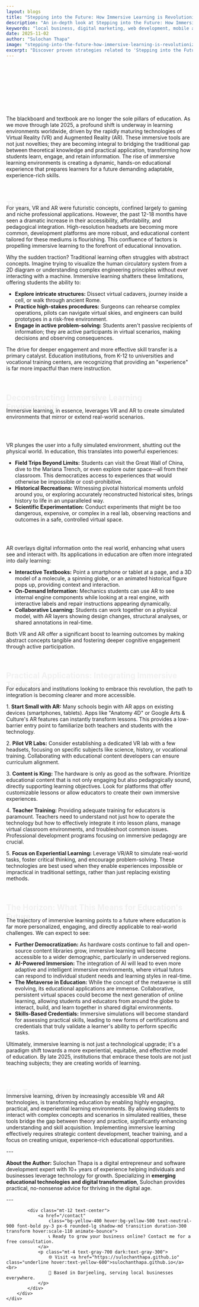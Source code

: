 ```yaml
---
layout: blogs
title: "Stepping into the Future: How Immersive Learning is Revolutionizing Education in Late 2025"
description: "An in-depth look at Stepping into the Future: How Immersive Learning is Revolutionizing Education in Late 2025. Discover expert strategies and tips to help your local business thrive in the digital landscape."
keywords: "local business, digital marketing, web development, mobile app, SEO, online growth, stepping, into, the, future, how, immersive, learning, is, revolutionizing, education, in, late, 2025"
date: 2025-11-02
author: "Sulochan Thapa"
image: "stepping-into-the-future-how-immersive-learning-is-revolutionizing-education-in-late-2025.jpg"
excerpt: "Discover proven strategies related to 'Stepping into the Future: How Immersive Learning is Revolutionizing Education in Late 2025' that local businesses can implement to boost their online presence and attract more customers."
---
```

<section class="relative py-16 bg-gray-100 dark:bg-gray-900 overflow-hidden">
    <div class="absolute inset-0 bg-cover bg-center bg-fixed opacity-20"
        style="background-image: url('{{ site.baseurl }}/assets/images/stepping-into-the-future-how-immersive-learning-is-revolutionizing-education-in-late-2025-bg.jpg');">
    </div>
    <div class="relative container mx-auto px-6 text-center animate-fadeIn">
        <h1 class="text-4xl font-bold text-gray-900 dark:text-white">Stepping into the Future: How Immersive Learning is Revolutionizing Education in Late 2025</h1>
        <p class="mt-4 text-lg text-gray-700 dark:text-gray-300">
            Expert Tips for Local Business Growth
        </p>
    </div>
</section>

<section class="py-16 bg-white dark:bg-gray-900">
    <div class="container mx-auto px-6">
        <div class="max-w-4xl mx-auto">
            <p class="mt-4 text-gray-700 dark:text-gray-300">The blackboard and textbook are no longer the sole pillars of education. As we move through late 2025, a profound shift is underway in learning environments worldwide, driven by the rapidly maturing technologies of Virtual Reality (VR) and Augmented Reality (AR). These immersive tools are not just novelties; they are becoming integral to bridging the traditional gap between theoretical knowledge and practical application, transforming how students learn, engage, and retain information. The rise of immersive learning environments is creating a dynamic, hands-on educational experience that prepares learners for a future demanding adaptable, experience-rich skills.</p>
<h2 class="text-2xl font-semibold text-gray-900 dark:text-white mt-8 animate-slideUp">The Immersive Shift: Why VR/AR Matters Now</h2>
<p class="mt-4 text-gray-700 dark:text-gray-300">For years, VR and AR were futuristic concepts, confined largely to gaming and niche professional applications. However, the past 12-18 months have seen a dramatic increase in their accessibility, affordability, and pedagogical integration. High-resolution headsets are becoming more common, development platforms are more robust, and educational content tailored for these mediums is flourishing. This confluence of factors is propelling immersive learning to the forefront of educational innovation.</p>
<p class="mt-4 text-gray-700 dark:text-gray-300">Why the sudden traction? Traditional learning often struggles with abstract concepts. Imagine trying to visualize the human circulatory system from a 2D diagram or understanding complex engineering principles without ever interacting with a machine. Immersive learning shatters these limitations, offering students the ability to:</p>
<ul class="list-disc list-inside mt-4 text-gray-700 dark:text-gray-300">
<li>  <strong>Explore intricate structures:</strong> Dissect virtual cadavers, journey inside a cell, or walk through ancient Rome.</li>
<li>  <strong>Practice high-stakes procedures:</strong> Surgeons can rehearse complex operations, pilots can navigate virtual skies, and engineers can build prototypes in a risk-free environment.</li>
<li>  <strong>Engage in active problem-solving:</strong> Students aren't passive recipients of information; they are active participants in virtual scenarios, making decisions and observing consequences.</li>
</ul>
<p class="mt-4 text-gray-700 dark:text-gray-300">The drive for deeper engagement and more effective skill transfer is a primary catalyst. Education institutions, from K-12 to universities and vocational training centers, are recognizing that providing an "experience" is far more impactful than mere instruction.</p>
<h2 class="text-2xl font-semibold text-gray-900 dark:text-white mt-8 animate-slideUp">Deconstructing Immersive Learning Environments</h2>
<p class="mt-4 text-gray-700 dark:text-gray-300">Immersive learning, in essence, leverages VR and AR to create simulated environments that mirror or extend real-world scenarios.</p>
<h3 class="text-xl font-semibold text-gray-900 dark:text-white mt-6 animate-fadeIn">Virtual Reality (VR) in the Classroom</h3>
<p class="mt-4 text-gray-700 dark:text-gray-300">VR plunges the user into a fully simulated environment, shutting out the physical world. In education, this translates into powerful experiences:</p>
<ul class="list-disc list-inside mt-4 text-gray-700 dark:text-gray-300">
<li>  <strong>Field Trips Beyond Limits:</strong> Students can visit the Great Wall of China, dive to the Mariana Trench, or even explore outer space—all from their classroom. This democratizes access to experiences that would otherwise be impossible or cost-prohibitive.</li>
<li>  <strong>Historical Recreations:</strong> Witnessing pivotal historical moments unfold around you, or exploring accurately reconstructed historical sites, brings history to life in an unparalleled way.</li>
<li>  <strong>Scientific Experimentation:</strong> Conduct experiments that might be too dangerous, expensive, or complex in a real lab, observing reactions and outcomes in a safe, controlled virtual space.</li>
</ul>
<h3 class="text-xl font-semibold text-gray-900 dark:text-white mt-6 animate-fadeIn">Augmented Reality (AR) for Enhanced Reality</h3>
<p class="mt-4 text-gray-700 dark:text-gray-300">AR overlays digital information onto the real world, enhancing what users see and interact with. Its applications in education are often more integrated into daily learning:</p>
<ul class="list-disc list-inside mt-4 text-gray-700 dark:text-gray-300">
<li>  <strong>Interactive Textbooks:</strong> Point a smartphone or tablet at a page, and a 3D model of a molecule, a spinning globe, or an animated historical figure pops up, providing context and interaction.</li>
<li>  <strong>On-Demand Information:</strong> Mechanics students can use AR to see internal engine components while looking at a real engine, with interactive labels and repair instructions appearing dynamically.</li>
<li>  <strong>Collaborative Learning:</strong> Students can work together on a physical model, with AR layers showing design changes, structural analyses, or shared annotations in real-time.</li>
</ul>
<p class="mt-4 text-gray-700 dark:text-gray-300">Both VR and AR offer a significant boost to learning outcomes by making abstract concepts tangible and fostering deeper cognitive engagement through active participation.</p>
<h2 class="text-2xl font-semibold text-gray-900 dark:text-white mt-8 animate-slideUp">Practical Applications: Integrating Immersive Tools Today</h2>
<p class="mt-4 text-gray-700 dark:text-gray-300">For educators and institutions looking to embrace this revolution, the path to integration is becoming clearer and more accessible.</p>
<p class="mt-4 text-gray-700 dark:text-gray-300">1.  <strong>Start Small with AR:</strong> Many schools begin with AR apps on existing devices (smartphones, tablets). Apps like "Anatomy 4D" or Google Arts & Culture's AR features can instantly transform lessons. This provides a low-barrier entry point to familiarize both teachers and students with the technology.</p>
<p class="mt-4 text-gray-700 dark:text-gray-300">2.  <strong>Pilot VR Labs:</strong> Consider establishing a dedicated VR lab with a few headsets, focusing on specific subjects like science, history, or vocational training. Collaborating with educational content developers can ensure curriculum alignment.</p>
<p class="mt-4 text-gray-700 dark:text-gray-300">3.  <strong>Content is King:</strong> The hardware is only as good as the software. Prioritize educational content that is not only engaging but also pedagogically sound, directly supporting learning objectives. Look for platforms that offer customizable lessons or allow educators to create their own immersive experiences.</p>
<p class="mt-4 text-gray-700 dark:text-gray-300">4.  <strong>Teacher Training:</strong> Providing adequate training for educators is paramount. Teachers need to understand not just how to operate the technology but how to effectively integrate it into lesson plans, manage virtual classroom environments, and troubleshoot common issues. Professional development programs focusing on immersive pedagogy are crucial.</p>
<p class="mt-4 text-gray-700 dark:text-gray-300">5.  <strong>Focus on Experiential Learning:</strong> Leverage VR/AR to simulate real-world tasks, foster critical thinking, and encourage problem-solving. These technologies are best used when they enable experiences impossible or impractical in traditional settings, rather than just replacing existing methods.</p>
<h2 class="text-2xl font-semibold text-gray-900 dark:text-white mt-8 animate-slideUp">The Horizon: What This Means for Education's Future</h2>
<p class="mt-4 text-gray-700 dark:text-gray-300">The trajectory of immersive learning points to a future where education is far more personalized, engaging, and directly applicable to real-world challenges. We can expect to see:</p>
<ul class="list-disc list-inside mt-4 text-gray-700 dark:text-gray-300">
<li>  <strong>Further Democratization:</strong> As hardware costs continue to fall and open-source content libraries grow, immersive learning will become accessible to a wider demographic, particularly in underserved regions.</li>
<li>  <strong>AI-Powered Immersion:</strong> The integration of AI will lead to even more adaptive and intelligent immersive environments, where virtual tutors can respond to individual student needs and learning styles in real-time.</li>
<li>  <strong>The Metaverse in Education:</strong> While the concept of the metaverse is still evolving, its educational applications are immense. Collaborative, persistent virtual spaces could become the next generation of online learning, allowing students and educators from around the globe to interact, build, and learn together in shared digital environments.</li>
<li>  <strong>Skills-Based Credentials:</strong> Immersive simulations will become standard for assessing practical skills, leading to new forms of certifications and credentials that truly validate a learner's ability to perform specific tasks.</li>
</ul>
<p class="mt-4 text-gray-700 dark:text-gray-300">Ultimately, immersive learning is not just a technological upgrade; it's a paradigm shift towards a more experiential, equitable, and effective model of education. By late 2025, institutions that embrace these tools are not just teaching subjects; they are creating worlds of learning.</p>
<h2 class="text-2xl font-semibold text-gray-900 dark:text-white mt-8 animate-slideUp">Key Takeaways</h2>
<p class="mt-4 text-gray-700 dark:text-gray-300">Immersive learning, driven by increasingly accessible VR and AR technologies, is transforming education by enabling highly engaging, practical, and experiential learning environments. By allowing students to interact with complex concepts and scenarios in simulated realities, these tools bridge the gap between theory and practice, significantly enhancing understanding and skill acquisition. Implementing immersive learning effectively requires strategic content development, teacher training, and a focus on creating unique, experience-rich educational opportunities.</p>
<p class="mt-4 text-gray-700 dark:text-gray-300">---</p>
<p class="mt-4 text-gray-700 dark:text-gray-300"><strong>About the Author:</strong> Sulochan Thapa is a digital entrepreneur and software development expert with 10+ years of experience helping individuals and businesses leverage technology for growth. Specializing in <strong>emerging educational technologies and digital transformation</strong>, Sulochan provides practical, no-nonsense advice for thriving in the digital age.</p>
<p class="mt-4 text-gray-700 dark:text-gray-300">---</p>

            
            <div class="mt-12 text-center">
                <a href="/contact"
                    class="bg-yellow-400 hover:bg-yellow-500 text-neutral-900 font-bold py-3 px-6 rounded-lg shadow-md transition duration-300 transform hover:scale-110 animate-bounce">
                    📞 Ready to grow your business online? Contact me for a free consultation.
                </a>
                <p class="mt-4 text-gray-700 dark:text-gray-300">
                    🌐 Visit <a href="https://sulochanthapa.github.io" class="underline hover:text-yellow-600">sulochanthapa.github.io</a><br>
                    📍 Based in Darjeeling, serving local businesses everywhere.
                </p>
            </div>
        </div>
    </div>
</section>

<style>
@keyframes fadeIn {
    from { opacity: 0; }
    to { opacity: 1; }
}
@keyframes slideUp {
    from { transform: translateY(30px); opacity: 0; }
    to { transform: translateY(0); opacity: 1; }
}
.animate-fadeIn { animation: fadeIn 1.5s ease-in-out; }
.animate-slideUp { animation: slideUp 1s ease-out; }
</style>